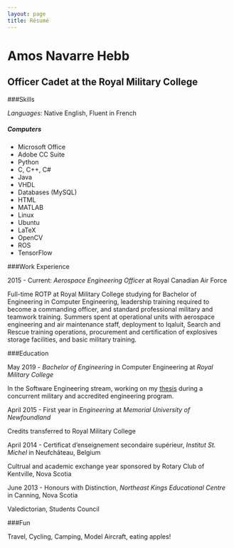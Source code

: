 ```yaml
---
layout: page
title: Résumé
---
```


Amos Navarre Hebb
=================

Officer Cadet at the Royal Military College 
-------------------------------------------

###Skills

*Languages:* Native English, Fluent in French

##### Computers

* Microsoft Office
* Adobe CC Suite
* Python
* C, C++, C#
* Java
* VHDL
* Databases (MySQL)
* HTML
* MATLAB
* Linux
* Ubuntu
* LaTeX
* OpenCV
* ROS
* TensorFlow


###Work Experience

2015 - Current: *Aerospace Engineering Officer* at Royal Canadian Air Force

Full-time ROTP at Royal Military College studying for Bachelor of Engineering in Computer Engineering, leadership training required to become a commanding officer, and standard professional military and teamwork training. Summers spent at operational units with aerospace engineering and air maintenance staff, deployment to Iqaluit, Search and Rescue training operations, procurement and certification of explosives storage facilities, and basic military training.

###Education

May 2019 - *Bachelor of Engineering* in Computer Engineering at *Royal Military College* 

In the Software Engineering stream, working on my [thesis](https://www.amoshebb.com/coatimunde) during a concurrent military and accredited engineering program. 

April 2015 - First year in *Engineering* at *Memorial University of Newfoundland*

Credits transferred to Royal Military College

April 2014 - Certificat d’enseignement secondaire supérieur, *Institut St. Michel* in Neufchâteau, Belgium

Cultrual and academic exchange year sponsored by Rotary Club of Kentville, Nova Scotia

June 2013 - Honours with Distinction, *Northeast Kings Educational Centre* in Canning, Nova Scotia

Valedictorian, Students Council

###Fun

Travel, Cycling, Camping, Model Aircraft, eating apples!